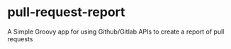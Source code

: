 # pull-request-report
A Simple Groovy app for using Github/Gitlab APIs to create a report of pull requests
